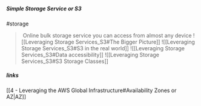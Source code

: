 #####  Simple Storage Service or S3
#storage
> Online bulk storage service you can access from almost any device
![[Leveraging Storage Services_S3#The Bigger Picture]]
![[Leveraging Storage Services_S3#S3 in the real world]]
![[Leveraging Storage Services_S3#Data accessibility]]
![[Leveraging Storage Services_S3#S3 Storage Classes]]
##### links
[[4 - Leveraging the AWS Global Infrastructure#Availability Zones or AZ|AZ]]
